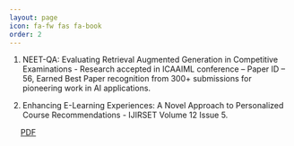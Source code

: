 ```yaml
---
layout: page
icon: fa-fw fas fa-book
order: 2
---
```



1.	NEET-QA: Evaluating Retrieval Augmented Generation in Competitive Examinations - Research accepted in ICAAIML conference – Paper ID – 56, Earned Best Paper recognition from 300+ submissions for pioneering work in AI applications.

2.	Enhancing E-Learning Experiences: A Novel Approach to Personalized Course Recommendations - IJIRSET Volume 12 Issue 5.
<div class="links" style="margin-left: 20px; margin-top: 5px;">
     <a href="https://www.ijirset.com/upload/2023/may/323_EnhancingNC.pdf" class="btn btn-sm z-depth-0" role="button">PDF</a>
   </div>
